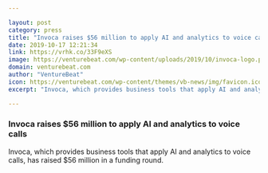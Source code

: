 ```yaml
---

layout: post
category: press
title: "Invoca raises $56 million to apply AI and analytics to voice calls"
date: 2019-10-17 12:21:34
link: https://vrhk.co/33F9eXS
image: https://venturebeat.com/wp-content/uploads/2019/10/invoca-logo.png?w=1200&strip=all
domain: venturebeat.com
author: "VentureBeat"
icon: https://venturebeat.com/wp-content/themes/vb-news/img/favicon.ico
excerpt: "Invoca, which provides business tools that apply AI and analytics to voice calls, has raised $56 million in a funding round."

---
```


### Invoca raises $56 million to apply AI and analytics to voice calls

Invoca, which provides business tools that apply AI and analytics to voice calls, has raised $56 million in a funding round.